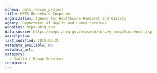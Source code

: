 ```yaml
---
schema: data_rescue_project 
title: MEPS Household Component
organization: Agency for Healthcare Research and Quality
agency: Department of Health and Human Services
websites: meps.ahrq.gov
data_source: https://meps.ahrq.gov/mepsweb/survey_comp/household.jsp
description: 
last_modified: 2025-03-21
metadata_available: No
metadata_url: 
category:
  - Health / Human Services
resources:
---
```


